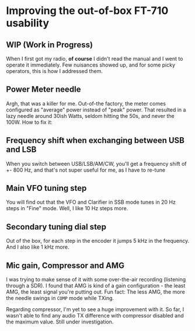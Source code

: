 # Improving the out-of-box FT-710 usability

## WIP (Work in Progress)

When I first got my radio, **of course** I didn't read the manual and I went to operate it immediately. Few nuisances showed up, and for some picky operators, this is how I addressed them.

## Power Meter needle
Argh, that was a killer for me. Out-of-the factory, the meter comes configured as "average" power instead of "peak" power. That resulted in a lazy needle around 30ish Watts, seldom hitting the 50s, and never the 100W. How to fix it:

## Frequency shift when exchanging between USB and LSB
When you switch between USB/LSB/AM/CW, you'll get a frequency shift of +- 800 Hz, and that's not super useful for me, as I have to re-tune

## Main VFO tuning step
You will find out that the VFO and Clarifier in SSB mode tunes in 20 Hz steps in "Fine" mode. Well, I like 10 Hz steps more.

## Secondary tuning dial step
Out of the box, for each step in the encoder it jumps 5 kHz in the frequency. And I also like 1 kHz more.

## Mic gain, Compressor and AMG
I was trying to make sense of it with some over-the-air recording (listening through a SDR). I found that AMG is kind of a gain configuration - the least AMG, the least signal you're putting out. Fun fact: The less AMG, the more the needle swings in `COMP` mode while TXing.

Regarding compressor, I'm yet to see a huge improvement with it. So far, I wasn't able to find any audio TX difference with compressor disabled and the maximum value. Still under investigation.
